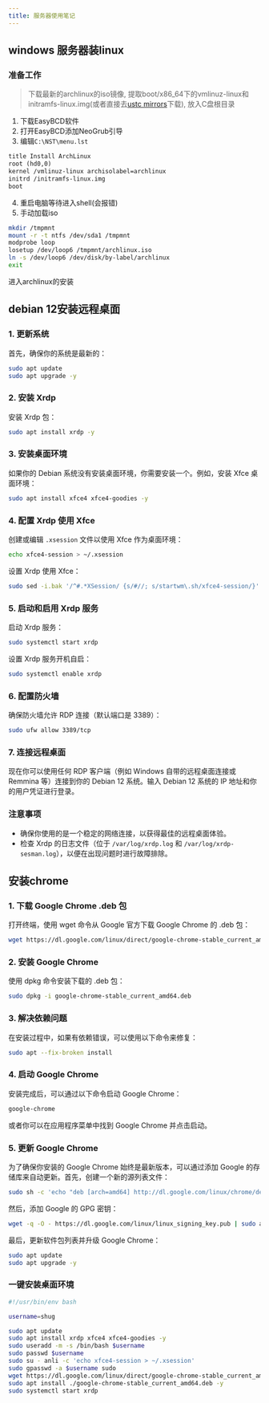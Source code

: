 ```yaml
---
title: 服务器使用笔记
---
```


## windows 服务器装linux

### 准备工作

> 下载最新的archlinux的iso镜像, 提取boot/x86_64下的vmlinuz-linux和initramfs-linux.img(或者直接去[ustc mirrors](https://mirrors.ustc.edu.cn/archlinux/iso/latest/arch/boot/x86_64/)下载), 放入C盘根目录

1. 下载EasyBCD软件
2. 打开EasyBCD添加NeoGrub引导
3. 编辑`C:\NST\menu.lst`

```txt [C:\NST\menu.lst]
title Install ArchLinux
root (hd0,0)
kernel /vmlinuz-linux archisolabel=archlinux
initrd /initramfs-linux.img
boot
```

4. 重启电脑等待进入shell(会报错)
5. 手动加载iso
```bash
mkdir /tmpmnt
mount -r -t ntfs /dev/sda1 /tmpmnt
modprobe loop
losetup /dev/loop6 /tmpmnt/archlinux.iso
ln -s /dev/loop6 /dev/disk/by-label/archlinux
exit
```
进入archlinux的安装

## debian 12安装远程桌面

### 1. 更新系统

首先，确保你的系统是最新的：

```sh
sudo apt update
sudo apt upgrade -y
```

### 2. 安装 Xrdp

安装 Xrdp 包：

```sh
sudo apt install xrdp -y
```

### 3. 安装桌面环境

如果你的 Debian 系统没有安装桌面环境，你需要安装一个。例如，安装 Xfce 桌面环境：

```sh
sudo apt install xfce4 xfce4-goodies -y
```

### 4. 配置 Xrdp 使用 Xfce

创建或编辑 `.xsession` 文件以使用 Xfce 作为桌面环境：

```sh
echo xfce4-session > ~/.xsession
```

设置 Xrdp 使用 Xfce：

```sh
sudo sed -i.bak '/^#.*XSession/ {s/#//; s/startwm\.sh/xfce4-session/}' /etc/xrdp/startwm.sh
```

### 5. 启动和启用 Xrdp 服务

启动 Xrdp 服务：

```sh
sudo systemctl start xrdp
```

设置 Xrdp 服务开机自启：

```sh
sudo systemctl enable xrdp
```

### 6. 配置防火墙

确保防火墙允许 RDP 连接（默认端口是 3389）：

```sh
sudo ufw allow 3389/tcp
```

### 7. 连接远程桌面

现在你可以使用任何 RDP 客户端（例如 Windows 自带的远程桌面连接或 Remmina 等）连接到你的 Debian 12 系统。输入 Debian 12 系统的 IP 地址和你的用户凭证进行登录。

### 注意事项

- 确保你使用的是一个稳定的网络连接，以获得最佳的远程桌面体验。
- 检查 Xrdp 的日志文件（位于 `/var/log/xrdp.log` 和 `/var/log/xrdp-sesman.log`），以便在出现问题时进行故障排除。

## 安装chrome

### 1. 下载 Google Chrome .deb 包

打开终端，使用 wget 命令从 Google 官方下载 Google Chrome 的 .deb 包：

```sh
wget https://dl.google.com/linux/direct/google-chrome-stable_current_amd64.deb
```

### 2. 安装 Google Chrome

使用 dpkg 命令安装下载的 .deb 包：

```sh
sudo dpkg -i google-chrome-stable_current_amd64.deb
```

### 3. 解决依赖问题

在安装过程中，如果有依赖错误，可以使用以下命令来修复：

```sh
sudo apt --fix-broken install
```

### 4. 启动 Google Chrome

安装完成后，可以通过以下命令启动 Google Chrome：

```sh
google-chrome
```

或者你可以在应用程序菜单中找到 Google Chrome 并点击启动。

### 5. 更新 Google Chrome

为了确保你安装的 Google Chrome 始终是最新版本，可以通过添加 Google 的存储库来自动更新。首先，创建一个新的源列表文件：

```sh
sudo sh -c 'echo "deb [arch=amd64] http://dl.google.com/linux/chrome/deb/ stable main" > /etc/apt/sources.list.d/google-chrome.list'
```

然后，添加 Google 的 GPG 密钥：

```sh
wget -q -O - https://dl.google.com/linux/linux_signing_key.pub | sudo apt-key add -
```

最后，更新软件包列表并升级 Google Chrome：

```sh
sudo apt update
sudo apt upgrade -y
```
### 一键安装桌面环境

```sh
#!/usr/bin/env bash

username=shug

sudo apt update
sudo apt install xrdp xfce4 xfce4-goodies -y
sudo useradd -m -s /bin/bash $username
sudo passwd $username
sudo su - anli -c 'echo xfce4-session > ~/.xsession'
sudo gpasswd -a $username sudo
wget https://dl.google.com/linux/direct/google-chrome-stable_current_amd64.deb
sudo apt install ./google-chrome-stable_current_amd64.deb -y
sudo systemctl start xrdp
```
